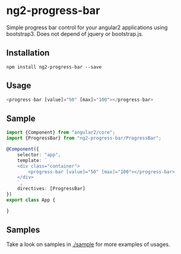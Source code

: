 # ng2-progress-bar

Simple progress bar control for your angular2 applications using bootstrap3.
Does not depend of jquery or bootstrap.js.

## Installation

`npm install ng2-progress-bar --save`

## Usage

```typescript
<progress-bar [value]="50" [max]="100"></progress-bar>
```

## Sample

```typescript
import {Component} from "angular2/core";
import {ProgressBar} from "ng2-progress-bar/ProgressBar";

@Component({
    selector: "app",
    template: `
    <div class="container">
        <progress-bar [value]="50" [max]="100"></progress-bar>
    </div>
    `,
    directives: [ProgressBar]
})
export class App {

}
```

## Samples

Take a look on samples in [./sample](https://github.com/pleerock/ng2-progress-bar/tree/master/sample) for more examples of
usages.
